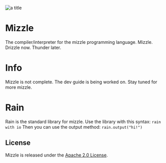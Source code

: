 ![a title](https://raw.githubusercontent.com/webbrowser11/mizzle/main/mizzle.png)

# Mizzle
The compiler/interpreter for the mizzle programming language. Mizzle. Drizzle now. Thunder later.

# Info
Mizzle is not complete. The dev guide is being worked on. Stay tuned for more mizzle.

# Rain
Rain is the standard library for mizzle. Use the library with this syntax:
`rain with io`
Then you can use the output method:
`rain.output("hi!")`

## License
Mizzle is released under the [Apache 2.0 License](https://github.com/webbrowser11/mizzle/blob/main/LICENSE).
